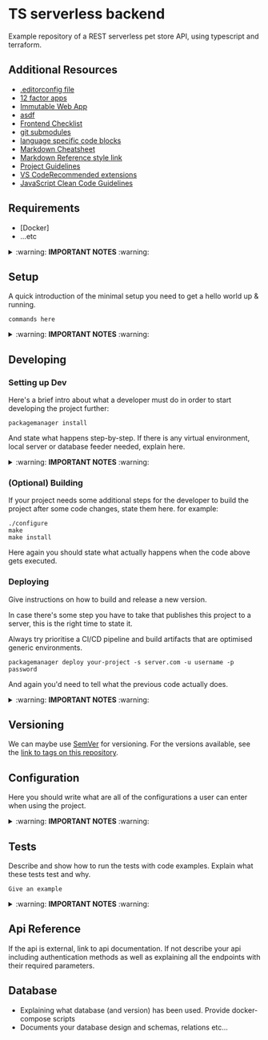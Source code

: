 # TS serverless backend


Example repository of a REST serverless pet store API, using typescript and terraform.

## Additional Resources

- [.editorconfig file](https://editorconfig.org/)
- [12 factor apps](https://12factor.net/)
- [Immutable Web App](https://immutablewebapps.org/)
- [asdf](https://asdf-vm.com)
- [Frontend Checklist](https://github.com/thedaviddias/Front-End-Checklist)
- [git submodules](https://git-scm.com/book/en/v2/Git-Tools-Submodules)
- [language specific code blocks](https://help.github.com/articles/creating-and-highlighting-code-blocks/)
- [Markdown Cheatsheet](https://github.com/adam-p/markdown-here/wiki/Markdown-Cheatsheet)
- [Markdown Reference style link](https://github.com/adam-p/markdown-here/wiki/Markdown-Cheatsheet#links)
- [Project Guidelines](https://github.com/elsewhencode/project-guidelines)
- [VS CodeRecommended extensions](https://code.visualstudio.com/docs/editor/extension-gallery#_recommended-extensions)
- [JavaScript Clean Code Guidelines](https://github.com/ryanmcdermott/clean-code-javascript)

## Requirements

- [Docker]
- ...etc

<details>
<summary>:warning: <b>IMPORTANT NOTES</b> :warning:</summary>

- Use packages like [Homebrew], [docker], and [asdf]
- List any global installs here - prefer using [asdf] and [homebrew]
- Do not list frameworks and libraries. These should be included as project dependencies. [See Twelve-factor app - Dependencies](https://12factor.net/dependencies)

</details>

## Setup

A quick introduction of the minimal setup you need to get a hello world up &
running.

```shell
commands here
```

<details>
<summary>:warning: <b>IMPORTANT NOTES</b> :warning:</summary>

- Here you should say what actually happens when you execute the code above.
- List any global installs and runtime setting here - prefer using [asdf] and [homebrew]
- This should be simple and concise and repeatable.
- Check with the team if Linux/Windows/Mac support is needed.

</details>

## Developing

### Setting up Dev

Here's a brief intro about what a developer must do in order to start developing
the project further:

```shell
packagemanager install
```

And state what happens step-by-step. If there is any virtual environment, local server or database feeder needed, explain here.

<details>
<summary>:warning: <b>IMPORTANT NOTES</b> :warning:</summary>

- This should represent the day-to-day workflow
- this should not list global dependencies

</details>

### (Optional) Building

If your project needs some additional steps for the developer to build the
project after some code changes, state them here. for example:

```shell
./configure
make
make install
```

Here again you should state what actually happens when the code above gets
executed.

### Deploying

Give instructions on how to build and release a new version.

In case there's some step you have to take that publishes this project to a
server, this is the right time to state it.

Always try prioritise a CI/CD pipeline and build artifacts that are optimised generic environments.

```shell
packagemanager deploy your-project -s server.com -u username -p password
```

And again you'd need to tell what the previous code actually does.

<details>
<summary>:warning: <b>IMPORTANT NOTES</b> :warning:</summary>

- If this uses ci/cd link out to it along with the environments.
- [12 factor apps](https://12factor.net/)
- [Immutable Web App](https://immutablewebapps.org/)
- Make use of badges where possible
  - [circleci status-badges](https://circleci.com/docs/2.0/status-badges)
  - [Github Workflow status badge](https://docs.github.com/en/actions/monitoring-and-troubleshooting-workflows/adding-a-workflow-status-badge)

</details>

## Versioning

We can maybe use [SemVer](http://semver.org/) for versioning. For the versions available, see the [link to tags on this repository](/tags).

## Configuration

Here you should write what are all of the configurations a user can enter when using the project.

<details>
<summary>:warning: <b>IMPORTANT NOTES</b> :warning:</summary>

- Note configuration is not secrets.
- Use `.env` and `.env.example`.
- Try to refrain from development and production references - let those values come from the env or the build.

</details>

## Tests

Describe and show how to run the tests with code examples.
Explain what these tests test and why.

```shell
Give an example
```

<details>
<summary>:warning: <b>IMPORTANT NOTES</b> :warning:</summary>

- This is sometimes included in the Developing script. This is fine, however if you are working with code that the sysops team is not familiar with, it's a good idea to split this out to make it more convenient for them.

</details>

## Api Reference

If the api is external, link to api documentation. If not describe your api including authentication methods as well as explaining all the endpoints with their required parameters.

## Database

- Explaining what database (and version) has been used. Provide docker-compose scripts
- Documents your database design and schemas, relations etc...
